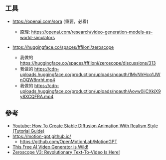 

## 工具

* https://openai.com/sora (重要，必看)
    * 原理: https://openai.com/research/video-generation-models-as-world-simulators

* https://huggingface.co/spaces/fffiloni/zeroscope
    * 我做的 https://huggingface.co/spaces/fffiloni/zeroscope/discussions/313
    * 我做的 https://cdn-uploads.huggingface.co/production/uploads/noauth/1MvNlrHcq1JWnOQW8nrht.mp4
    * 我做的 https://cdn-uploads.huggingface.co/production/uploads/noauth/Aovw0ijCXkjX9y8XCQFRA.mp4


## 參考

* [Youtube: How To Create Stable Diffusion Animation With Realism Style (Tutorial Guide)](https://www.youtube.com/watch?v=wnlFV9uE-Gg)
* https://motion-gpt.github.io/
    * https://github.com/OpenMotionLab/MotionGPT
* [This Free AI Video Generator is Wild!](https://www.youtube.com/watch?v=azMvnZfE5Mg)
* [Zeroscope V3: Revolutionary Text-To-Video Is Here!](https://medium.com/illumination/zeroscope-v3-revolutionary-text-to-video-is-here-5bd1311bda10)